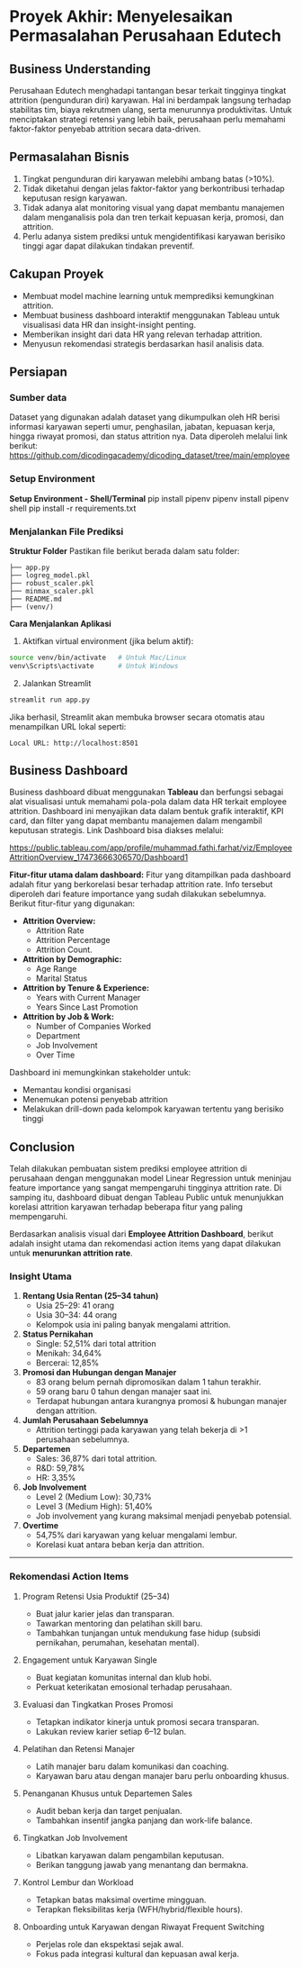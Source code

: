 # Proyek Akhir: Menyelesaikan Permasalahan Perusahaan Edutech

## Business Understanding
Perusahaan Edutech menghadapi tantangan besar terkait tingginya tingkat attrition (pengunduran diri) karyawan. Hal ini berdampak langsung terhadap stabilitas tim, biaya rekrutmen ulang, serta menurunnya produktivitas. Untuk menciptakan strategi retensi yang lebih baik, perusahaan perlu memahami faktor-faktor penyebab attrition secara data-driven.

## Permasalahan Bisnis
1. Tingkat pengunduran diri karyawan melebihi ambang batas (>10%).
2. Tidak diketahui dengan jelas faktor-faktor yang berkontribusi terhadap keputusan resign karyawan.
3. Tidak adanya alat monitoring visual yang dapat membantu manajemen dalam menganalisis pola dan tren terkait kepuasan kerja, promosi, dan attrition.
4. Perlu adanya sistem prediksi untuk mengidentifikasi karyawan berisiko tinggi agar dapat dilakukan tindakan preventif.

## Cakupan Proyek
- Membuat model machine learning untuk memprediksi kemungkinan attrition.
- Membuat business dashboard interaktif menggunakan Tableau untuk visualisasi data HR dan insight-insight penting.
- Memberikan insight dari data HR yang relevan terhadap attrition.
- Menyusun rekomendasi strategis berdasarkan hasil analisis data.

## Persiapan

### Sumber data  
Dataset yang digunakan adalah dataset yang dikumpulkan oleh HR berisi informasi karyawan seperti umur, penghasilan, jabatan, kepuasan kerja, hingga riwayat promosi, dan status attrition nya. Data diperoleh melalui link berikut: 
https://github.com/dicodingacademy/dicoding_dataset/tree/main/employee

### Setup Environment
**Setup Environment - Shell/Terminal**
pip install pipenv
pipenv install
pipenv shell
pip install -r requirements.txt

### Menjalankan File Prediksi

**Struktur Folder**
Pastikan file berikut berada dalam satu folder:

```
├── app.py
├── logreg_model.pkl
├── robust_scaler.pkl
├── minmax_scaler.pkl
├── README.md
├── (venv/)
```

**Cara Menjalankan Aplikasi**

1. Aktifkan virtual environment (jika belum aktif):

```bash
source venv/bin/activate   # Untuk Mac/Linux
venv\Scripts\activate      # Untuk Windows
```

2. Jalankan Streamlit

```bash
streamlit run app.py
```

Jika berhasil, Streamlit akan membuka browser secara otomatis atau menampilkan URL lokal seperti:

```
Local URL: http://localhost:8501
```

## Business Dashboard

Business dashboard dibuat menggunakan **Tableau** dan berfungsi sebagai alat visualisasi untuk memahami pola-pola dalam data HR terkait employee attrition. Dashboard ini menyajikan data dalam bentuk grafik interaktif, KPI card, dan filter yang dapat membantu manajemen dalam mengambil keputusan strategis. Link Dashboard bisa diakses melalui: 

https://public.tableau.com/app/profile/muhammad.fathi.farhat/viz/EmployeeAttritionOverview_17473666306570/Dashboard1

**Fitur-fitur utama dalam dashboard:**
Fitur yang ditampilkan pada dashboard adalah fitur yang berkorelasi besar terhadap attrition rate. Info tersebut diperoleh dari feature importance yang sudah dilakukan sebelumnya. Berikut fitur-fitur yang digunakan:
- **Attrition Overview:**  
  - Attrition Rate
  - Attrition Percentage
  - Attrition Count.
- **Attrition by Demographic:** 
  - Age Range
  - Marital Status
- **Attrition by Tenure & Experience:** 
  - Years with Current Manager
  - Years Since Last Promotion
- **Attrition by Job & Work:** 
  - Number of Companies Worked
  - Department
  - Job Involvement
  - Over Time

Dashboard ini memungkinkan stakeholder untuk:
- Memantau kondisi organisasi
- Menemukan potensi penyebab attrition
- Melakukan drill-down pada kelompok karyawan tertentu yang berisiko tinggi

## Conclusion

Telah dilakukan pembuatan sistem prediksi employee attrition di perusahaan dengan menggunakan model Linear Regression untuk meninjau feature importance yang sangat mempengaruhi tingginya attrition rate. Di samping itu, dashboard dibuat dengan Tableau Public untuk menunjukkan korelasi attrition karyawan terhadap beberapa fitur yang paling mempengaruhi.

Berdasarkan analisis visual dari **Employee Attrition Dashboard**, berikut adalah insight utama dan rekomendasi action items yang dapat dilakukan untuk **menurunkan attrition rate**.

### Insight Utama
1. **Rentang Usia Rentan (25–34 tahun)**
   - Usia 25–29: 41 orang
   - Usia 30–34: 44 orang
   - Kelompok usia ini paling banyak mengalami attrition.
2. **Status Pernikahan**
   - Single: 52,51% dari total attrition
   - Menikah: 34,64%
   - Bercerai: 12,85%
3. **Promosi dan Hubungan dengan Manajer**
   - 83 orang belum pernah dipromosikan dalam 1 tahun terakhir.
   - 59 orang baru 0 tahun dengan manajer saat ini.
   - Terdapat hubungan antara kurangnya promosi & hubungan manajer dengan attrition.
4. **Jumlah Perusahaan Sebelumnya**
   - Attrition tertinggi pada karyawan yang telah bekerja di >1 perusahaan sebelumnya.
5. **Departemen**
   - Sales: 36,87% dari total attrition.
   - R&D: 59,78%
   - HR: 3,35%
6. **Job Involvement**
   - Level 2 (Medium Low): 30,73%
   - Level 3 (Medium High): 51,40%
   - Job involvement yang kurang maksimal menjadi penyebab potensial.
7. **Overtime**
   - 54,75% dari karyawan yang keluar mengalami lembur.
   - Korelasi kuat antara beban kerja dan attrition.

---

### Rekomendasi Action Items

1. Program Retensi Usia Produktif (25–34)
    - Buat jalur karier jelas dan transparan.
    - Tawarkan mentoring dan pelatihan skill baru.
    - Tambahkan tunjangan untuk mendukung fase hidup (subsidi pernikahan, perumahan, kesehatan mental).

2. Engagement untuk Karyawan Single
    - Buat kegiatan komunitas internal dan klub hobi.
    - Perkuat keterikatan emosional terhadap perusahaan.

3. Evaluasi dan Tingkatkan Proses Promosi
    - Tetapkan indikator kinerja untuk promosi secara transparan.
    - Lakukan review karier setiap 6–12 bulan.

4. Pelatihan dan Retensi Manajer
    - Latih manajer baru dalam komunikasi dan coaching.
    - Karyawan baru atau dengan manajer baru perlu onboarding khusus.

5. Penanganan Khusus untuk Departemen Sales
    - Audit beban kerja dan target penjualan.
    - Tambahkan insentif jangka panjang dan work-life balance.

6. Tingkatkan Job Involvement
    - Libatkan karyawan dalam pengambilan keputusan.
    - Berikan tanggung jawab yang menantang dan bermakna.

7. Kontrol Lembur dan Workload
    - Tetapkan batas maksimal overtime mingguan.
    - Terapkan fleksibilitas kerja (WFH/hybrid/flexible hours).

8. Onboarding untuk Karyawan dengan Riwayat Frequent Switching
    - Perjelas role dan ekspektasi sejak awal.
    - Fokus pada integrasi kultural dan kepuasan awal kerja.
